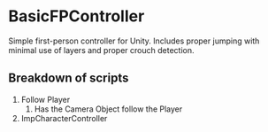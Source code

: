 # BasicFPController
Simple first-person controller for Unity. Includes proper jumping with minimal use of layers and proper crouch detection.

## Breakdown of scripts
1. Follow Player
    1. Has the Camera Object follow the Player
1. ImpCharacterController